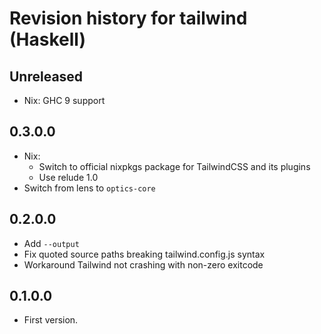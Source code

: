 # Revision history for tailwind (Haskell)

## Unreleased

- Nix: GHC 9 support

## 0.3.0.0

- Nix:
    - Switch to official nixpkgs package for TailwindCSS and its plugins
    - Use relude 1.0
- Switch from lens to `optics-core`

## 0.2.0.0

- Add `--output`
- Fix quoted source paths breaking tailwind.config.js syntax
- Workaround Tailwind not crashing with non-zero exitcode

## 0.1.0.0

* First version.
